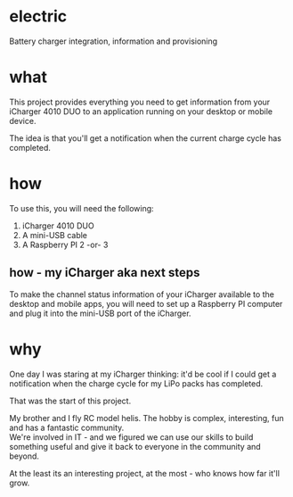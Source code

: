 # electric
Battery charger integration, information and provisioning

# what
This project provides everything you need to get information from your iCharger 4010 DUO to an application running on your desktop or mobile device.

The idea is that you'll get a notification when the current charge cycle has completed.

# how
To use this, you will need the following:
1. iCharger 4010 DUO
1. A mini-USB cable 
1. A Raspberry PI 2 -or- 3 

## how - my iCharger aka next steps
To make the channel status information of your iCharger available to the desktop and mobile apps, you will need to set up a Raspberry PI computer and plug it into the mini-USB port of the iCharger. 

# why
One day I was staring at my iCharger thinking: it'd be cool if I could get a notification
when the charge cycle for my LiPo packs has completed.  

That was the start of this project.  

My brother and I fly RC model helis.  The hobby is complex, interesting, fun and has a fantastic community.  
We're involved in IT - and we figured we can use our skills to build something useful and give it back to everyone in the community and beyond. 
 
At the least its an interesting project, at the most - who knows how far it'll grow. 